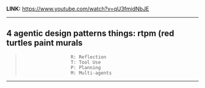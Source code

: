 **LINK:** https://www.youtube.com/watch?v=qU3fmidNbJE

---

## 4 agentic design patterns things: rtpm (red turtles paint murals
>                       R: Reflection
>                       T: Tool Use
>                       P: Planning
>                       M: Multi-agents

---

